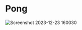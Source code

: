# Pong

![Screenshot 2023-12-23 160030](https://github.com/Velavan-SR/nand2tetris-Part1/assets/139621147/bc594944-68d0-4843-8db0-99ff81c9481f)
